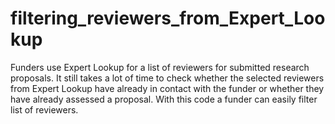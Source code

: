 # filtering_reviewers_from_Expert_Lookup
Funders use Expert Lookup for a list of reviewers for submitted research proposals. It still takes a lot of time to check whether the selected reviewers from Expert Lookup have already in contact with the funder or whether they have already assessed a proposal.  With this code a funder can easily filter list of reviewers. 
